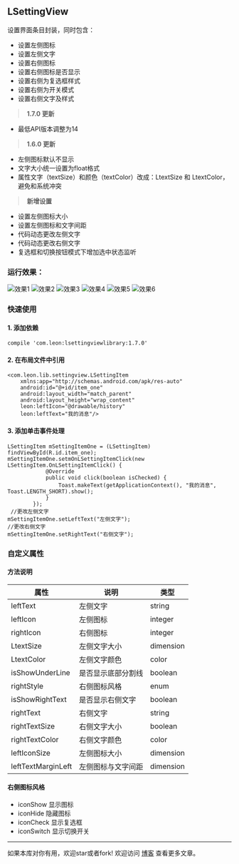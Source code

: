 ## LSettingView

设置界面条目封装，同时包含：

 - 设置左侧图标
 - 设置左侧文字
 - 设置右侧图标
 - 设置右侧图标是否显示
 - 设置右侧为复选框样式
 - 设置右侧为开关模式
 - 设置右侧文字及样式

>  **1.7.0 更新**
  - 最低API版本调整为14
>  **1.6.0 更新**
 - 左侧图标默认不显示
 - 文字大小统一设置为float格式
 - 属性文字（textSize）和颜色（textColor）改成：LtextSize 和 LtextColor，避免和系统冲突
 
>  **新增设置**

 - 设置左侧图标大小
 - 设置左侧图标和文字间距
 - 代码动态更改左侧文字
 - 代码动态更改右侧文字
 - 复选框和切换按钮模式下增加选中状态监听

### 运行效果：
![效果1](https://github.com/leonHua/LSettingView/blob/master/screenshot/snipaste20170525_114555.png?imageView2/0/w/500/h/1200)
![效果2](https://github.com/leonHua/LSettingView/blob/master/screenshot/Screenshot_20170331-144350.png?imageView2/0/w/500/h/1200)
![效果3](https://github.com/leonHua/LSettingView/blob/master/screenshot/Screenshot_20170331-144358.png?imageView2/0/w/500/h/1200)
![效果4](https://github.com/leonHua/LSettingView/blob/master/screenshot/Screenshot_1500614109.png?imageView2/0/w/500/h/1200)
![效果5](https://github.com/leonHua/LSettingView/blob/master/screenshot/Screenshot_1500614115.png?imageView2/0/w/500/h/1200)
![效果6](https://github.com/leonHua/LSettingView/blob/master/screenshot/Screenshot_1500614211.png?imageView2/0/w/500/h/1200)

### 快速使用
#### 1. 添加依赖

    compile 'com.leon:lsettingviewlibrary:1.7.0'
    
#### 2. 在布局文件中引用

    <com.leon.lib.settingview.LSettingItem
        xmlns:app="http://schemas.android.com/apk/res-auto"
        android:id="@+id/item_one"
        android:layout_width="match_parent"
        android:layout_height="wrap_content"
        leon:leftIcon="@drawable/history"
        leon:leftText="我的消息"/>
                
#### 3. 添加单击事件处理


    LSettingItem mSettingItemOne = (LSettingItem) findViewById(R.id.item_one);
    mSettingItemOne.setmOnLSettingItemClick(new LSettingItem.OnLSettingItemClick() {
                @Override
                public void click(boolean isChecked) {
                    Toast.makeText(getApplicationContext(), "我的消息", Toast.LENGTH_SHORT).show();
                }
            });
     //更改左侧文字       
    mSettingItemOne.setLeftText("左侧文字");
    //更改右侧文字
    mSettingItemOne.setRightText("右侧文字");
    
    
    
### 自定义属性
#### 方法说明
| 属性        | 说明   |类型   |
| --------   | --------- |--------- |
| leftText |左侧文字|string|
| leftIcon |左侧图标|integer|
| rightIcon |右侧图标|integer|
| LtextSize |左侧文字大小|dimension|
| LtextColor |左侧文字颜色|color|
| isShowUnderLine |是否显示底部分割线|boolean|
| rightStyle |右侧图标风格|enum|
| isShowRightText |是否显示右侧文字|boolean|
| rightText |右侧文字|string|
| rightTextSize |右侧文字大小|boolean|
| rightTextColor |右侧文字颜色|color|
| leftIconSize |左侧图标大小|dimension|
| leftTextMarginLeft |左侧图标与文字间距|dimension|
#### 右侧图标风格
 
 - iconShow   显示图标
 - iconHide   隐藏图标
 - iconCheck  显示复选框
 - iconSwitch 显示切换开关

----------
如果本库对你有用，欢迎star或者fork! 欢迎访问 [博客](https://leonhua.github.io/) 查看更多文章。
